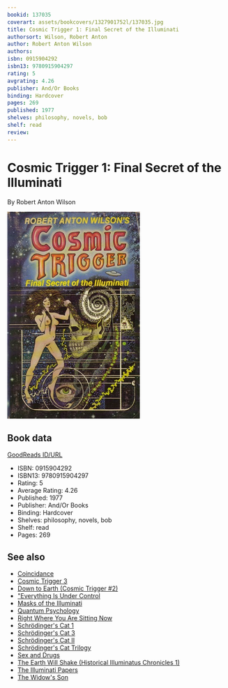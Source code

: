 ```yaml
---
bookid: 137035
coverart: assets/bookcovers/1327901752l/137035.jpg
title: Cosmic Trigger 1: Final Secret of the Illuminati
authorsort: Wilson, Robert Anton
author: Robert Anton Wilson
authors: 
isbn: 0915904292
isbn13: 9780915904297
rating: 5
avgrating: 4.26
publisher: And/Or Books
binding: Hardcover
pages: 269
published: 1977
shelves: philosophy, novels, bob
shelf: read
review: 
---
```


# Cosmic Trigger 1: Final Secret of the Illuminati

By Robert Anton Wilson

![](../../assets/bookcovers/1327901752l/137035.jpg)

## Book data

[GoodReads ID/URL](https://www.goodreads.com/book/show/137035)

- ISBN: 0915904292
- ISBN13: 9780915904297
- Rating: 5
- Average Rating: 4.26
- Published: 1977
- Publisher: And/Or Books
- Binding: Hardcover
- Shelves: philosophy, novels, bob
- Shelf: read
- Pages: 269


## See also

- [Coincidance](Coincidance-_A_Head_Test.md)
- [Cosmic Trigger 3](Cosmic_Trigger_3-_My_Life_After_Death.md)
- [Down to Earth (Cosmic Trigger #2)](Down_to_Earth_Cosmic_Trigger_2.md)
- ["Everything Is Under Control](Everything_Is_Under_Control-_Conspiracies__Cults_and_Cover-ups.md)
- [Masks of the Illuminati](Masks_of_the_Illuminati.md)
- [Quantum Psychology](Quantum_Psychology-_How_Brain_Software_Programs_You_and_Your_World.md)
- [Right Where You Are Sitting Now](Right_Where_You_Are_Sitting_Now.md)
- [Schrödinger's Cat 1](Schrödingers_Cat_1-_The_Universe_Next_Door.md)
- [Schrödinger's Cat 3](Schrödingers_Cat_3-_The_Homing_Pigeons.md)
- [Schrödinger's Cat II](Schrödingers_Cat_II-_The_Trick_Top_Hat.md)
- [Schrödinger's Cat Trilogy](Schrödingers_Cat_Trilogy.md)
- [Sex and Drugs](Sex_and_Drugs-_A_Journey_Beyond_Limits.md)
- [The Earth Will Shake (Historical Illuminatus Chronicles 1)](The_Earth_Will_Shake_Historical_Illuminatus_Chronicles_1.md)
- [The Illuminati Papers](The_Illuminati_Papers.md)
- [The Widow's Son](The_Widows_Son.md)

